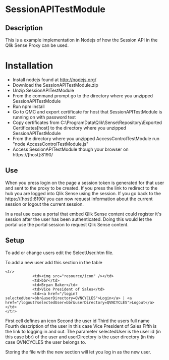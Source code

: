 # SessionAPITestModule

## Description
This is a example implementation in Nodejs of how the Session API in the Qlik Sense Proxy can be used.

# Installation
*	Install nodejs found at http://nodejs.org/
*	Download the SessionAPITestModule.zip
*	Unzip SessionAPITestModule
*	From the command prompt go to the directory where you unzipped SessionAPITestModule
*	Run npm install
*	Go to QMC and export certificate for host that SessionAPITestModule is running on with password test
*	Copy certificates from C:\ProgramData\Qlik\Sense\Repository\Exported Certificates\[host] to the directory where you unzipped SessionAPITestModule
*	From the directory where you unzipped AccessControlTestModule run "node AccessControlTestModule.js"
*	Access SessionAPITestModule though your browser on https://[host]:8190/


## Use
When you press login on the page a session token is generated for that user and sent to the proxy to be created. If you press the link
to redirect to the hub you are logged into Qlik Sense using the session.
If you go back to the https://[host]:8190/ you can now request information about the current session or logout the current session.

In a real use case a portal that embed Qlik Sense content could register it's session after the user has been authenticated. Doing this would let
the portal use the portal session to request Qlik Sense content.
	


## Setup
To add or change users edit the SelectUser.htm file.

To add a new user add this section in the table
```
<tr>
            <td><img src="resource/icon" /></td>
			<td>bbr</td>
			<td>Bryan Baker</td>
			<td>Vice President of Sales</td>
			<td><a href="/login?selectedUser=bbr&userDirectory=QVNCYCLES">Login</a> | <a href="/logout?selectedUser=bbr&userDirectory=QVNCYCLES">Logout</a></td>
</tr>
```

First cell defines an icon
Second the user id
Third the users full name
Fourth description of the user in this case Vice President of Sales
Fifth is the link to logging in and out. The parameter selectedUser is the user id (in this case bbr) of the user and userDirectory is the user directory (in this case QVNCYCLES the user belongs to.

Storing the file with the new section will let you log in as the new user.


